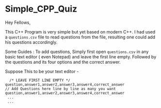 # Simple_CPP_Quiz

Hey Fellows,

This C++ Program is very simple but yet based on modern C++. I had used a ```questions.csv``` file to read questions from the file, resulting one could add his questions accordingly.

Some Guides : 
To add questions, Simply first open ```questions.csv``` in any basic text editor ( even Notepad) and leave the first line empty.
Followed by the questions and its four options and the correct answer.

Suppose This to be your text editor -

```csv
  /* LEAVE FIRST LINE EMPTY */
question,answer1,answer2,answer3,answer4,correct_answer                     // Add Questions here line by line as many you want
question,answer1,answer2,answer3,answer4,correct_answer
 ...
 ...
```
